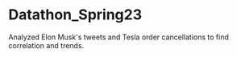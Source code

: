 # Datathon_Spring23
Analyzed Elon Musk's tweets and Tesla order cancellations to find correlation and trends. 
